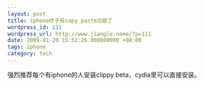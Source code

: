 ```yaml
---
layout: post
title: iphone终于有copy paste功能了
wordpress_id: 111
wordpress_url: http://www.jiangle.name/?p=111
date: 2009-01-20 15:52:26.000000000 +08:00
tags: iphone
category: tech
---
```

强烈推荐每个有iphone的人安装clippy beta，cydia里可以直接安装。
